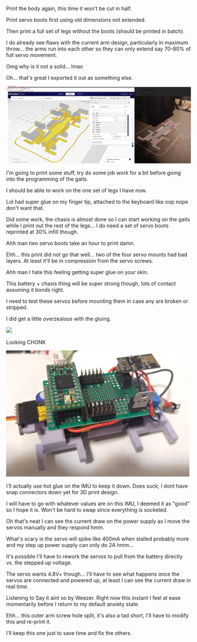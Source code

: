 Print the body again, this time it won't be cut in half.

Print servo boots first using old dimensions not extended.

Then print a full set of legs without the boots (should be printed in batch).

I do already see flaws with the current arm design, particularly in maximum throw... the arms run into each other so they can only extend say 70-80% of full servo movement.

Omg why is it not a solid... lmao

Oh... that's great I exported it out as something else.

<img src="./media/01-08-2022--not-solid.JPG" width="800">

I'm going to print some stuff, try do some job work for a bit before going into the programming of the gaits.

I should be able to work on the one set of legs I have now.

Lol had super glue on my finger tip, attached to the keyboard like oop nope don't want that.

Did some work, the chasis is almost done so I can start working on the gaits while I print out the rest of the legs... I do need a set of servo boots reprinted at 30% infill though.

Ahh man two servo boots take an hour to print damn.

Ehh... this print did not go that well... two of the four servo mounts had bad layers. At least it'll be in compression from the servo screws.

Ahh man I hate this feeling getting super glue on your skin.

This battery + chasis thing will be super strong though, lots of contact assuming it bonds right.

I need to test these servos before mounting them in case any are broken or stripped.

I did get a little overzealous with the gluing.

<img src="./media/01-08-2022--gluing-of-parts.png" width="500">

Looking CHONK

<img src="./media/01-08-2022--chonk.png" width="500">

I'll actually use hot glue on the IMU to keep it down. Does suck, I dont have snap connectors down yet for 3D print design.

I will have to go with whatever values are on this IMU, I deemed it as "good" so I hope it is. Won't be hard to swap since everything is socketed.

Oh that's neat I can see the current draw on the power supply as I move the servos manually and they respond hmm.

What's scary is the servo will spike like 400mA when stalled probably more and my step up power supply can only do 2A hmm...

It's possible I'll have to rework the servos to pull from the battery directly vs. the stepped up voltage.

The servo wants 4.8V+ though... I'll have to see what happens once the servos are connected and powered up, at least I can see the current draw in real time.

Listening to Say it aint so by Weezer. Right now this instant I feel at ease momentarily before I return to my default anxiety state.

Ehh... this outer arm screw hole split, it's also a tad short, I'll have to modify this and re-print it.

I'll keep this one just to save time and fix the others.

